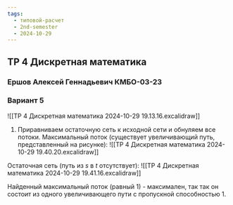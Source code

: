 ```yaml
---
tags:
  - типовой-расчет
  - 2nd-semester
  - 2024-10-29
---
```


## ТР 4 Дискретная математика

### Ершов Алексей Геннадьевич КМБО-03-23

### Вариант 5

![[ТР 4 Дискретная математика 2024-10-29 19.13.16.excalidraw]]

1. Приравниваем остаточную сеть к исходной сети и обнуляем все потоки.
Максимальный поток (существует увеличивающий путь, представленный на рисунке):
![[ТР 4 Дискретная математика 2024-10-29 19.40.20.excalidraw]]

Остаточная сеть (путь из $s$ в $t$ отсутствует):
![[ТР 4 Дискретная математика 2024-10-29 19.41.16.excalidraw]]

Найденный максимальный поток (равный 1)  - максимален, так так он состоит из одного увеличивающего пути с пропускной способностью 1.